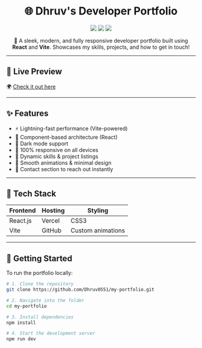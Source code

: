 <h1 align="center">🌐 Dhruv's Developer Portfolio</h1>

<p align="center">
  <img src="https://img.shields.io/badge/React-20232A?style=for-the-badge&logo=react&logoColor=61DAFB"/>
  <img src="https://img.shields.io/badge/Vite-646CFF?style=for-the-badge&logo=vite&logoColor=white"/>
  <img src="https://img.shields.io/badge/Deployed-Vercel-black?style=for-the-badge&logo=vercel"/>
</p>

<p align="center">
  🚀 A sleek, modern, and fully responsive developer portfolio built using <strong>React</strong> and <strong>Vite</strong>. Showcases my skills, projects, and how to get in touch!
</p>

---

## 🔗 Live Preview

🌍 [Check it out here](https://my-portfolio-snowy-omega-70.vercel.app)

---

## ✨ Features

- ⚡ Lightning-fast performance (Vite-powered)
- 🧩 Component-based architecture (React)
- 🌙 Dark mode support
- 📱 100% responsive on all devices
- 📂 Dynamic skills & project listings
- 🎨 Smooth animations & minimal design
- 📨 Contact section to reach out instantly

---

## 🧰 Tech Stack

| Frontend | Hosting | Styling           |
| -------- | ------- | ----------------- |
| React.js | Vercel  | CSS3              |
| Vite     | GitHub  | Custom animations |

---

## 🚀 Getting Started

To run the portfolio locally:

```bash
# 1. Clone the repository
git clone https://github.com/Dhruv0551/my-portfolio.git

# 2. Navigate into the folder
cd my-portfolio

# 3. Install dependencies
npm install

# 4. Start the development server
npm run dev
```
